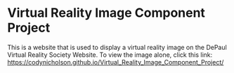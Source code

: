 # Virtual Reality Image Component Project

This is a website that is used to display a virtual reality image on the DePaul Virtual Reality Society Website. To view the image alone, click this link: https://codynicholson.github.io/Virtual_Reality_Image_Component_Project/
